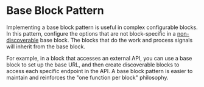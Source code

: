 # Base Block Pattern

Implementing a base block pattern is useful in complex configurable blocks. In this pattern, configure the options that are not block-specific in a [non-discoverable](framework.md#discoverability) base block. The blocks that do the work and process signals will inherit from the base block.

For example, in a block that accesses an external API, you can use a base block to set up the base URL, and then create discoverable blocks to access each specific endpoint in the API. A base block pattern is easier to maintain and reinforces the "one function per block" philosophy.
